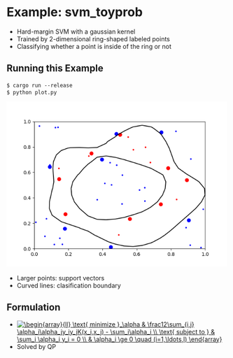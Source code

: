 # Example: svm_toyprob

* Hard-margin SVM with a gaussian kernel
* Trained by 2-dimensional ring-shaped labeled points
* Classifying whether a point is inside of the ring or not

## Running this Example

```
$ cargo run --release
$ python plot.py
```

![](plot.png)

* Larger points: support vectors
* Curved lines: clasification boundary

## Formulation

* <a href="https://www.codecogs.com/eqnedit.php?latex=\begin{array}{ll}&space;\text{&space;minimize&space;}_\alpha&space;&&space;\frac12\sum_{i,j}&space;\alpha_i\alpha_jy_iy_jK(x_i,x_j)&space;-&space;\sum_i\alpha_i&space;\\&space;\text{&space;subject&space;to&space;}&space;&&space;\sum_i&space;\alpha_i&space;y_i&space;=&space;0&space;\\&space;&&space;\alpha_i&space;\ge&space;0&space;\quad&space;(i=1,\ldots,l)&space;\end{array}" target="_blank"><img src="https://latex.codecogs.com/gif.latex?\begin{array}{ll}&space;\text{&space;minimize&space;}_\alpha&space;&&space;\frac12\sum_{i,j}&space;\alpha_i\alpha_jy_iy_jK(x_i,x_j)&space;-&space;\sum_i\alpha_i&space;\\&space;\text{&space;subject&space;to&space;}&space;&&space;\sum_i&space;\alpha_i&space;y_i&space;=&space;0&space;\\&space;&&space;\alpha_i&space;\ge&space;0&space;\quad&space;(i=1,\ldots,l)&space;\end{array}" title="\begin{array}{ll} \text{ minimize }_\alpha & \frac12\sum_{i,j} \alpha_i\alpha_jy_iy_jK(x_i,x_j) - \sum_i\alpha_i \\ \text{ subject to } & \sum_i \alpha_i y_i = 0 \\ & \alpha_i \ge 0 \quad (i=1,\ldots,l) \end{array}" align="top" /></a>
* Solved by QP
